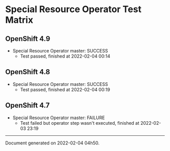 
Special Resource Operator Test Matrix
=====================================

OpenShift 4.9
-------------



* Special Resource Operator master: SUCCESS
  - Test passed, finished at 2022-02-04 00:14

OpenShift 4.8
-------------



* Special Resource Operator master: SUCCESS
  - Test passed, finished at 2022-02-04 00:19

OpenShift 4.7
-------------



* Special Resource Operator master: FAILURE
  - Test failed but operator step wasn't executed, finished at 2022-02-03 23:19

---
Document generated on 2022-02-04 04h50.

